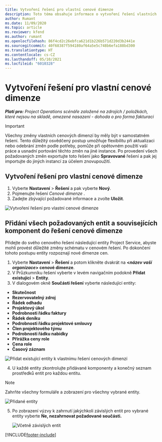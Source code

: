 ```yaml
---
title: Vytvoření řešení pro vlastní cenové dimenze
description: Toto téma obsahuje informace o vytvoření řešení vlastních cenových dimenzí.
author: Rumant
ms.date: 11/09/2020
ms.topic: article
ms.reviewer: kfend
ms.author: rumant
ms.openlocfilehash: 86f4cd2c26ebfca621d1b226b571d220d3b2441e
ms.sourcegitcommit: 40f68387f594180af64a5e5c748b6efa188bd300
ms.translationtype: HT
ms.contentlocale: cs-CZ
ms.lasthandoff: 05/10/2021
ms.locfileid: "6010328"
---
```

# <a name="create-a-solution-for-custom-pricing-dimensions"></a>Vytvoření řešení pro vlastní cenové dimenze

 _**Platí pro:** Project Operations scénáře založené na zdrojích / položkách, které nejsou na skladě, omezené nasazení - dohoda o pro forma fakturaci_ 

>[!IMPORTANT]
>Všechny změny vlastních cenových dimenzí by měly být v samostatném řešení. Tento důležitý osvědčený postup umožňuje flexibilitu při aktualizaci nebo odebrání změn podle potřeby, pomůže při opětovném použití vaší práce a usnadní portování těchto změn na jiné instance. Po provedení všech požadovaných změn exportujte toto řešení jako **Spravované** řešení a pak jej importujte do jiných instancí za účelem znovupoužití.

## <a name="create-a-solution-for-custom-pricing-dimensions"></a>Vytvoření řešení pro vlastní cenové dimenze

1.  Vyberte **Nastavení** > **Řešení** a pak vyberte **Nový**.
2.  Pojmenujte řešení *Cenové dimenze <your organization name>*.
3. Zadejte zbývající požadované informace a zvolte **Uložit**.

  ![Vytvoření řešení pro vlastní cenové dimenze](./media/Creation-of-custom-pricing-dimension-solution.png)
 
## <a name="add-all-required-entities-and-related-components-to-the-pricing-dimension-solution"></a>Přidání všech požadovaných entit a souvisejících komponent do řešení cenové dimenze

Přidejte do svého cenového řešení následující entity Project Service, abyste mohli provést důležité změny schématu v cenovém řešení. Po dokončení tohoto postupu entity rozpoznají nové dimenze cen.

1.  Vyberte **Nastavení** > **Řešení** a potom klikněte dvakrát na **<*název vaší organizace*> cenové dimenze**.
2.  V Průzkumníku řešení vyberte v levém navigačním podokně **Přidat existující** > **Entity**.
3.  V dialogovém okně **Součásti řešení** vyberte následující entity:
 
   - **Skutečnost**
   - **Rezervovatelný zdroj**
   - **Řádek odhadu**
   - **Projektový úkol**
   - **Podrobnosti řádku faktury**
   - **Řádek deníku**
   - **Podrobnosti řádku projektové smlouvy**
   - **Člen projektového týmu**
   - **Podrobnosti řádku nabídky**
   - **Přirážka ceny role**
   - **Cena role**
   - **Časový záznam**
 
   ![Přidat existující entity k vlastnímu řešení cenových dimenzí](./media/Existing-entities-to-PD-solution.png)
 
 4. U každé entity zkontrolujte přidávané komponenty a konečný seznam prostředků entit pro každou entitu. 

   >[!NOTE]
   > Zahrňte všechny formuláře a zobrazení pro všechny vybrané entity.

  ![Přidané entity](./media/solution-component-selection.png)


5.  Po zobrazení výzvy k zahrnutí jakýchkoli závislých entit pro vybrané entity vyberte **Ne, nezahrnovat požadované součásti.**

    ![Včetně závislých entit](./media/Do-not-include-required.png)


[!INCLUDE[footer-include](../includes/footer-banner.md)]